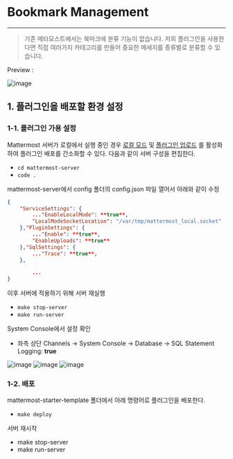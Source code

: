 # Bookmark Management

---

> 기존 메타모스트에서는 북마크에 분류 기능이 없습니다. 저희 플러그인을 사용한다면 직접 여러가지 카테고리를 만들어 중요한 메세지를 종류별로 분류할 수 있습니다.

Preview :

![image](https://user-images.githubusercontent.com/53935439/169431752-0aa0a5a1-7b29-4edf-8c3f-44ba2fd12006.png)

## 1. **플러그인을 배포할 환경 설정**

### 1-1. 플러그인 가용 설정

Mattermost 서버가 로컬에서 실행 중인 경우 [로컬 모드](https://docs.mattermost.com/manage/mmctl-command-line-tool.html#local-mode) 및 [플러그인 업로드](https://docs.mattermost.com/configure/configuration-settings.html#enable-plugin-uploads) 를 활성화 하여 플러그인 배포를 간소화할 수 있다. 다음과 같이 서버 구성을 편집한다.

- `cd mattermost-server`
- `code .`

mattermost-server에서 config 폴더의 config.json 파일 열어서 아래와 같이 수정

```json
{
    "ServiceSettings": {
        ..."EnableLocalMode": **true**,
        "LocalModeSocketLocation": "/var/tmp/mattermost_local.socket"
    },"PluginSettings": {
        ..."Enable": **true**,
        "EnableUploads": **true**
    },"SqlSettings": {
        ..."Trace": **true**,
    },

		...
}
```

이후 서버에 적용하기 위해 서버 재실행

- `make stop-server`
- `make run-server`

System Console에서 설정 확인

- 좌측 상단 Channels → System Console → Database → SQL Statement Logging: **true**

![image](https://user-images.githubusercontent.com/53935439/169431530-21c7c8d3-d45b-48e1-a2e4-2f07480ed746.png)
![image](https://user-images.githubusercontent.com/53935439/169431549-8c7e4bdd-d6c8-4d7b-8753-f9c5d323b920.png)
![image](https://user-images.githubusercontent.com/53935439/169431597-f965efd0-3c0f-4e17-861c-ab999f48edfb.png)

### 1-2. 배포

mattermost-starter-template 폴더에서 아래 명령어로 플러그인을 배포한다.

- `make deploy`

서버 재시작

- make stop-server
- make run-server
